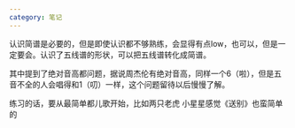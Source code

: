 ```yaml
---
category: 笔记
---
```

认识简谱是必要的，但是即使认识都不够熟练，会显得有点low，也可以，但是一定要会。认识了五线谱的形状，可以把五线谱转化成简谱。

其中提到了绝对音高都问题，据说周杰伦有绝对音高，同样一个6（啦），但是五音不全的人会唱得和1（叨）一样，这个问题留待以后慢慢了解。

练习的话，要从最简单都儿歌开始，比如两只老虎 小星星感觉《送别》也蛮简单的
